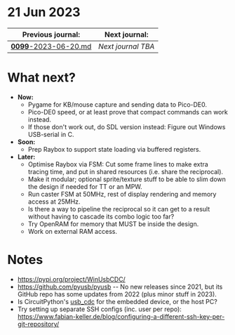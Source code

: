 # 21 Jun 2023

| Previous journal: | Next journal: |
|-|-|
| [**0099**-2023-06-20.md](./0099-2023-06-20.md) | *Next journal TBA* |

# What next?

*   **Now:**
    *   Pygame for KB/mouse capture and sending data to Pico-DE0.
    *   Pico-DE0 speed, or at least prove that compact commands can work instead.
    *   If those don't work out, do SDL version instead: Figure out Windows USB-serial in C.
*   **Soon:**
    *   Prep Raybox to support state loading via buffered registers.
*   **Later:**
    *   Optimise Raybox via FSM: Cut some frame lines to make extra tracing time,
        and put in shared resources (i.e. share the reciprocal).
    *   Make it modular; optional sprite/texture stuff to be able to slim down the design
        if needed for TT or an MPW.
    *   Run caster FSM at 50MHz, rest of display rendering and memory access at 25MHz.
    *   Is there a way to pipeline the reciprocal so it can get to a result without
        having to cascade its combo logic too far?
    *   Try OpenRAM for memory that MUST be inside the design.
    *   Work on external RAM access.

# Notes

*   https://pypi.org/project/WinUsbCDC/
*   https://github.com/pyusb/pyusb -- No new releases since 2021, but its GitHub repo
    has some updates from 2022 (plus minor stuff in 2023).
*   Is CircuitPython's [usb_cdc](https://docs.circuitpython.org/en/latest/shared-bindings/usb_cdc/index.html)
    for the embedded device, or the host PC?
*   Try setting up separate SSH configs (inc. user per repo):
    https://www.fabian-keller.de/blog/configuring-a-different-ssh-key-per-git-repository/
